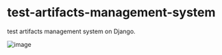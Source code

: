 # test-artifacts-management-system
test artifacts management system on Django.

![image](https://github.com/equqe/test-artifacts-management-system/assets/145790372/d03f06a1-300f-4e47-8167-deb3ef3a5bcb)

